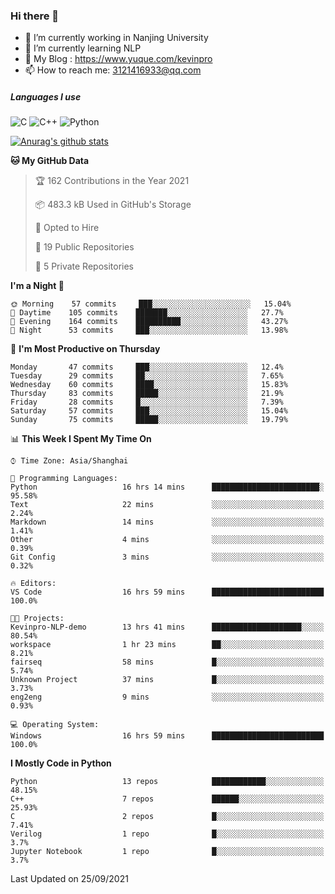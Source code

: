 ### Hi there 👋

- 🔭 I’m currently working in Nanjing University
- 🌱 I’m currently learning NLP
- 👯 My Blog : https://www.yuque.com/kevinpro
- 📫 How to reach me: 3121416933@qq.com

##### Languages I use
![C](https://img.shields.io/badge/-C-000000?style=flat&logo=c)
![C++](https://img.shields.io/badge/-C++-000000?style=flat&logo=c%2B%2B)
![Python](https://img.shields.io/badge/-Python-000000?style=flat&logo=python)

[![Anurag's github stats](https://github-readme-stats.vercel.app/api?username=Ricardokevins)](https://github.com/anuraghazra/github-readme-stats)

<!--START_SECTION:waka-->
**🐱 My GitHub Data** 

> 🏆 162 Contributions in the Year 2021
 > 
> 📦 483.3 kB Used in GitHub's Storage 
 > 
> 💼 Opted to Hire
 > 
> 📜 19 Public Repositories 
 > 
> 🔑 5 Private Repositories  
 > 
**I'm a Night 🦉** 

```text
🌞 Morning    57 commits     ███░░░░░░░░░░░░░░░░░░░░░░   15.04% 
🌆 Daytime    105 commits    ███████░░░░░░░░░░░░░░░░░░   27.7% 
🌃 Evening    164 commits    ██████████░░░░░░░░░░░░░░░   43.27% 
🌙 Night      53 commits     ███░░░░░░░░░░░░░░░░░░░░░░   13.98%

```
📅 **I'm Most Productive on Thursday** 

```text
Monday       47 commits     ███░░░░░░░░░░░░░░░░░░░░░░   12.4% 
Tuesday      29 commits     ██░░░░░░░░░░░░░░░░░░░░░░░   7.65% 
Wednesday    60 commits     ████░░░░░░░░░░░░░░░░░░░░░   15.83% 
Thursday     83 commits     █████░░░░░░░░░░░░░░░░░░░░   21.9% 
Friday       28 commits     █░░░░░░░░░░░░░░░░░░░░░░░░   7.39% 
Saturday     57 commits     ███░░░░░░░░░░░░░░░░░░░░░░   15.04% 
Sunday       75 commits     █████░░░░░░░░░░░░░░░░░░░░   19.79%

```


📊 **This Week I Spent My Time On** 

```text
⌚︎ Time Zone: Asia/Shanghai

💬 Programming Languages: 
Python                   16 hrs 14 mins      ████████████████████████░   95.58% 
Text                     22 mins             ░░░░░░░░░░░░░░░░░░░░░░░░░   2.24% 
Markdown                 14 mins             ░░░░░░░░░░░░░░░░░░░░░░░░░   1.41% 
Other                    4 mins              ░░░░░░░░░░░░░░░░░░░░░░░░░   0.39% 
Git Config               3 mins              ░░░░░░░░░░░░░░░░░░░░░░░░░   0.32%

🔥 Editors: 
VS Code                  16 hrs 59 mins      █████████████████████████   100.0%

🐱‍💻 Projects: 
Kevinpro-NLP-demo        13 hrs 41 mins      ████████████████████░░░░░   80.54% 
workspace                1 hr 23 mins        ██░░░░░░░░░░░░░░░░░░░░░░░   8.21% 
fairseq                  58 mins             █░░░░░░░░░░░░░░░░░░░░░░░░   5.74% 
Unknown Project          37 mins             █░░░░░░░░░░░░░░░░░░░░░░░░   3.73% 
eng2eng                  9 mins              ░░░░░░░░░░░░░░░░░░░░░░░░░   0.93%

💻 Operating System: 
Windows                  16 hrs 59 mins      █████████████████████████   100.0%

```

**I Mostly Code in Python** 

```text
Python                   13 repos            ████████████░░░░░░░░░░░░░   48.15% 
C++                      7 repos             ██████░░░░░░░░░░░░░░░░░░░   25.93% 
C                        2 repos             █░░░░░░░░░░░░░░░░░░░░░░░░   7.41% 
Verilog                  1 repo              █░░░░░░░░░░░░░░░░░░░░░░░░   3.7% 
Jupyter Notebook         1 repo              █░░░░░░░░░░░░░░░░░░░░░░░░   3.7%

```



 Last Updated on 25/09/2021
<!--END_SECTION:waka-->
